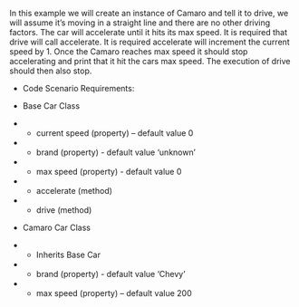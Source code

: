 In this example we will create an instance of Camaro and tell it to drive, we will assume it’s moving in a straight line and there are no other driving factors.
The car will accelerate until it hits its max speed.
It is required that drive will call accelerate. It is required accelerate will increment the current speed by 1.
Once the Camaro reaches max speed it should stop accelerating and print that it hit the cars max speed.
The execution of drive should then also stop.

- Code Scenario Requirements:

- Base Car Class
- + current speed (property) – default value 0
- + brand (property) - default value ‘unknown’
- + max speed (property) - default value 0
- + accelerate (method)
- + drive (method)

- Camaro Car Class
- + Inherits Base Car
- + brand (property) - default value ‘Chevy’
- + max speed (property) – default value 200
